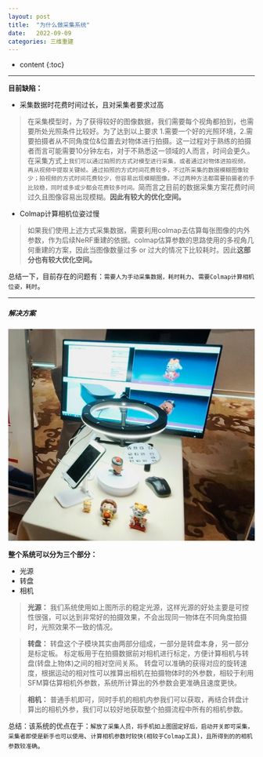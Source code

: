 ```yaml
---
layout: post
title:  "为什么做采集系统"
date:   2022-09-09
categories: 三维重建
---
```

* content
{:toc}

---
**目前缺陷：**
* 采集数据时花费时间过长，且对采集者要求过高
 >在采集模型时，为了获得较好的图像数据，我们需要每个视角都拍到，也需要所处光照条件比较好。为了达到以上要求 1.需要一个好的光照环境，2.需要拍摄者从不同角度位&位置去对物体进行拍摄。这一过程对于熟练的拍摄者而言可能需要10分钟左右，对于不熟悉这一领域的人而言，时间会更久。在采集方式上`我们可以通过拍照的方式对模型进行采集，或者通过对物体进拍视频，再从视频中提取关键帧。通过拍照的方式时间花费较多，不过所采集的数据模糊图像较少；拍视频的方式时间花费较少，但容易出现模糊图像。不过两种方法都需要拍摄者的手比较稳，同时或多或少都会花费较多时间。`简而言之目前的数据采集方案花费时间过久且图像容易出现模糊。**因此有较大的优化空间。**

* Colmap计算相机位姿过慢
> 如果我们使用上述方式采集数据，需要利用colmap去估算每张图像的内外参数，作为后续NeRF重建的依据。colmap估算参数的思路使用的多视角几何重建的方案，因此当图像数量过多 or 过大的情况下比较耗时。因此**这部分也有较大优化空间。**

总结一下，目前存在的问题有：`需要人为手动采集数据，耗时耗力`、`需要Colmap计算相机位姿，耗时`。


---
##### 解决方案

![示意图](/img\2022-9-09\系统示意图.jpg)


**整个系统可以分为三个部分：**
* 光源
* 转盘
* 相机

> **光源：**
> 我们系统使用如上图所示的稳定光源，这样光源的好处主要是可控性很强，可以达到非常好的拍摄效果，不会出现同一物体在不同角度拍摄时，光照效果不一致的情况。

> **转盘：**
> 转盘这个子模块其实由两部分组成，一部分是转盘本身，另一部分是标定板。
> 标定板用于在拍摄数据前对相机进行标定，方便计算相机与转盘(转盘上物体)之间的相对空间关系。
> 转盘可以准确的获得对应的旋转速度，根据运动的相对性可以推算出相机在拍摄物体时的外参数，相较于利用SFM算估算相机外参数，系统所计算出的外参数会更准确且速度更快。

>**相机：**
>普通手机即可，同时手机的相机内参我们可以获取，再结合转盘计算出的相机外参，我们可以较好地获取整个拍摄流程中所有的相机参数。

总结：该系统的优点在于：`解放了采集人员，将手机如上图固定好后，启动开关即可采集，采集者即使是新手也可以使用`、`计算相机参数时较快(相较于Colmap工具)，且所得到的的相机参数较准确`。